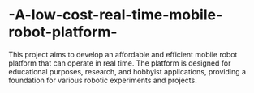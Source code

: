 # -A-low-cost-real-time-mobile-robot-platform-
This project aims to develop an affordable and efficient mobile robot platform that can operate in real time. The platform is designed for educational purposes, research, and hobbyist applications, providing a foundation for various robotic experiments and projects.
